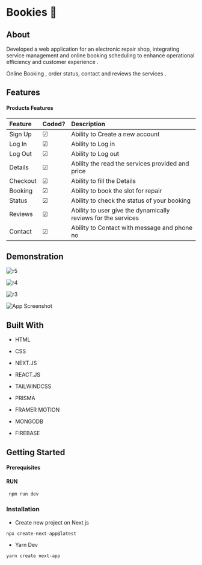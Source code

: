 
# Bookies 📘


## About

Developed a web application for an electronic repair shop, integrating service management  and online booking scheduling to enhance operational efficiency and customer experience .


Online Booking , order status, contact  and reviews the services .



## Features

#### Products Features


| Feature | Coded?     | Description                |
| :-------- | :------- | :------------------------- |
| Sign Up |  ☑ | Ability to Create a new account  |
| Log In |  ☑ | Ability to Log in  |
| Log Out |  ☑ | Ability to Log out  |
| Details |  ☑ | Ability the read the services provided and price  |
| Checkout |  ☑ | Ability to fill the Details   |
| Booking |  ☑ | Ability to book the slot for repair   |
| Status |  ☑ | Ability to check the status of your booking  |
| Reviews |  ☑ | Ability to user give the dynamically reviews for the services   |
| Contact |  ☑ | Ability to Contact with message and phone no  |


## Demonstration



![r5](https://github.com/user-attachments/assets/9a034e4c-4549-40f8-a4c1-c5c25ac682a7)

![r4](https://github.com/user-attachments/assets/60391c91-9abe-4eff-9cc1-398b2c62c9f4)

![r3](https://github.com/user-attachments/assets/1cf8117d-da42-4781-9082-094ce1a0d6cd)

![App Screenshot](/public/r4.png)





## Built With

 * HTML

 * CSS
 
 * NEXT.JS 
 
 * REACT.JS

 * TAILWINDCSS

 * PRISMA 

 * FRAMER MOTION
 
 * MONGODB

 * FIREBASE



## Getting Started

#### Prerequisites

#### RUN
     npm run dev

### Installation

 * Create new project on Next js 
  ```http
  npx create-next-app@latest
```
 * Yarn Dev
  ```http
  yarn create next-app
```
